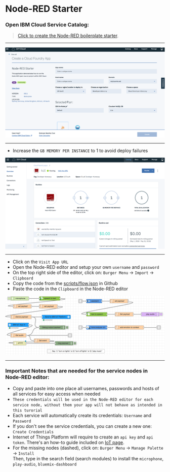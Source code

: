 # Node-RED Starter

### Open IBM Cloud Service Catalog:

> [Click to create the Node-RED boilerplate starter](https://console.bluemix.net/catalog/starters/node-red-starter).

<hr>

![](../img/node-red-catalog.png)

<hr>

* Increase the `GB MEMORY PER INSTANCE` to 1 to avoid deploy failures

![](../img/node-red-running-instance.png)

<hr>

* Click on the `Visit App URL`
* Open the Node-RED editor and setup your own `username` and `password`
* On the top right side of the editor, click on: `Burger Menu` -> `Import` -> `Clipboard`
* Copy the code from the [scripts/flow.json](scripts/flow.json) in Github
* Paste the code in the `Clipboard` in the Node-RED editor

![](../img/code-overview.png)

<hr>

### Important Notes that are needed for the service nodes in Node-RED editor:

* Copy and paste into one place all usernames, passwords and hosts of all services for easy access when needed
* `These credentials will be used in the Node-RED editor for each service node, without them your app will not behave as intended in this turorial`
* Each service will automatically create its credentials: `Username` and `Password`
* If you don't see the service credentials, you can create a new one: `Create Credentials`
* Internet of Things Platform will require to create an `api key` and `api token`. There's an how-to guide included on [IoT page](steps/iot.md#how-to).
* For the missing nodes (dashed), click on: `Burger Menu` -> `Manage Palette` -> `Install`
  <br>Then, type in the search field (search modules) to install the `microphone`, `play-audio`, `bluemix-dashboard`
